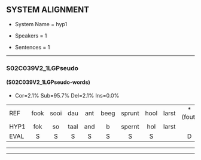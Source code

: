 
## SYSTEM ALIGNMENT

- System Name = hyp1

- Speakers = 1

- Sentences = 1

---

### S02C039V2_1LGPseudo

#### (S02C039V2_1LGPseudo-words)

- Cor=2.1%	Sub=95.7%	Del=2.1%	Ins=0.0%

|  |  |  |  |  |  |  |  |  |  |  |  |  |  |  |  |  |  |  |  |  |  |  |  |  |  |  |  |  |  |  |  |  |  |  |  |  |  |  |  |  |  |  |  |  |  |  |  |
|:--- |:---:|:---:|:---:|:---:|:---:|:---:|:---:|:---:|:---:|:---:|:---:|:---:|:---:|:---:|:---:|:---:|:---:|:---:|:---:|:---:|:---:|:---:|:---:|:---:|:---:|:---:|:---:|:---:|:---:|:---:|:---:|:---:|:---:|:---:|:---:|:---:|:---:|:---:|:---:|:---:|:---:|:---:|:---:|:---:|:---:|:---:|:---:|
| REF | fook | sooi | dau | ant | beeg | sprunt | hool | larst | *(fout) | vout | zwoei | fam | * | rachts | vaap | sprieuw | * | keng*(kreng) | swoers | swoers | doer | plirt | jien | blard*(plaagde) | guul | hoekt | neeuw | noork | vid*(vind) | zans | leum | haans | spaai | *(sjaal) | * | * | sjalt | heik | sank | roen | frijk | eem | schard | grek*(gek) | dron | snaaf | stuid |
| HYP1 | fok | so | taal | and | b | spernt | hol | larst |  | fout | vou | z | hi | fan | ach | uht | fap | spri | g | gen | su | sog | to | lien | blagde | gun | hoet | nee | noord | fint | sans | le | hans | sba | al | jet | shalt | hek | sonk | hoen | vaijk | één | shart | gek | tron | af | et |
| EVAL | S | S | S | S | S | S | S |  | D | S | S | S | S | S | S | S | S | S | S | S | S | S | S | S | S | S | S | S | S | S | S | S | S | S | S | S | S | S | S | S | S | S | S | S | S | S | S |
---

---
